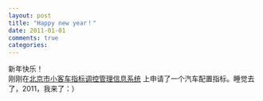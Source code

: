 ```yaml
---
layout: post
title: "Happy new year！"
date: 2011-01-01
comments: true
categories: 
---
```

新年快乐！<br />刚刚在<a href="http://www.bjhjyd.gov.cn/index.html">北京市小客车指标调控管理信息系统</a> 上申请了一个汽车配置指标。睡觉去了，2011，我来了：）<br /><blockquote></blockquote><br /><br /><div class="zemanta-pixie"><img class="zemanta-pixie-img" alt="" src="http://img.zemanta.com/pixy.gif?x-id=cc18aa32-a020-8cfe-bd91-0373f5297a2a" /></div>